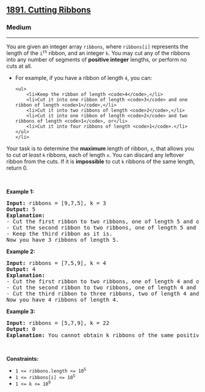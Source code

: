 <h2><a href="https://leetcode.com/problems/cutting-ribbons">1891. Cutting Ribbons</a></h2><h3>Medium</h3><hr><p>You are given an integer array <code>ribbons</code>, where <code>ribbons[i]</code> represents the length of the <code>i<sup>th</sup></code> ribbon, and an integer <code>k</code>. You may cut any of the ribbons into any number of segments of <strong>positive integer</strong> lengths, or perform no cuts at all.</p>

<ul>
	<li>For example, if you have a ribbon of length <code>4</code>, you can:

	<ul>
		<li>Keep the ribbon of length <code>4</code>,</li>
		<li>Cut it into one ribbon of length <code>3</code> and one ribbon of length <code>1</code>,</li>
		<li>Cut it into two ribbons of length <code>2</code>,</li>
		<li>Cut it into one ribbon of length <code>2</code> and two ribbons of length <code>1</code>, or</li>
		<li>Cut it into four ribbons of length <code>1</code>.</li>
	</ul>
	</li>
</ul>

<p>Your task is to determine the <strong>maximum</strong> length of ribbon, <code>x</code>, that allows you to cut <em>at least</em> <code>k</code> ribbons, each of length <code>x</code>. You can discard any leftover ribbon from the cuts. If it is <strong>impossible</strong> to cut <code>k</code> ribbons of the same length, return 0.</p>

<p>&nbsp;</p>
<p><strong class="example">Example 1:</strong></p>

<pre>
<strong>Input:</strong> ribbons = [9,7,5], k = 3
<strong>Output:</strong> 5
<strong>Explanation:</strong>
- Cut the first ribbon to two ribbons, one of length 5 and one of length 4.
- Cut the second ribbon to two ribbons, one of length 5 and one of length 2.
- Keep the third ribbon as it is.
Now you have 3 ribbons of length 5.</pre>

<p><strong class="example">Example 2:</strong></p>

<pre>
<strong>Input:</strong> ribbons = [7,5,9], k = 4
<strong>Output:</strong> 4
<strong>Explanation:</strong>
- Cut the first ribbon to two ribbons, one of length 4 and one of length 3.
- Cut the second ribbon to two ribbons, one of length 4 and one of length 1.
- Cut the third ribbon to three ribbons, two of length 4 and one of length 1.
Now you have 4 ribbons of length 4.
</pre>

<p><strong class="example">Example 3:</strong></p>

<pre>
<strong>Input:</strong> ribbons = [5,7,9], k = 22
<strong>Output:</strong> 0
<strong>Explanation:</strong> You cannot obtain k ribbons of the same positive integer length.
</pre>

<p>&nbsp;</p>
<p><strong>Constraints:</strong></p>

<ul>
	<li><code>1 &lt;= ribbons.length &lt;= 10<sup>5</sup></code></li>
	<li><code>1 &lt;= ribbons[i] &lt;= 10<sup>5</sup></code></li>
	<li><code>1 &lt;= k &lt;= 10<sup>9</sup></code></li>
</ul>

